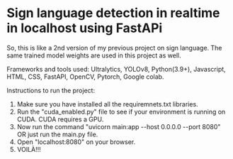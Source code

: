 # Sign language detection in realtime in localhost using FastAPi

So, this is like a 2nd version of my previous project on sign language. The same trained model weights are used in this project as well. 

Frameworks and tools used:
Ultralytics, YOLOv8, Python(3.9+), Javascript, HTML, CSS, FastAPI, OpenCV, Pytorch, Google colab.

Instructions to run the project:
1. Make sure you have installed all the requiremnets.txt libraries.
2. Run the "cuda_enabled.py" file to see if your environment is running on CUDA. CUDA requires a GPU.
3. Now run the command "uvicorn main:app --host 0.0.0.0 --port 8080" OR just run the main.py file.
4. Open "localhost:8080" on your browser.
5. VOILÀ!!!
